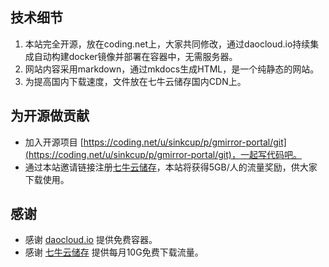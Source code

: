 
## 技术细节

1. 本站完全开源，放在coding.net上，大家共同修改，通过daocloud.io持续集成自动构建docker镜像并部署在容器中，无需服务器。
2. 网站内容采用markdown，通过mkdocs生成HTML，是一个纯静态的网站。
3. 为提高国内下载速度，文件放在七牛云储存国内CDN上。

## 为开源做贡献

 * 加入开源项目 [https://coding.net/u/sinkcup/p/gmirror-portal/git](https://coding.net/u/sinkcup/p/gmirror-portal/git)，一起写代码吧。
 * 通过本站邀请链接注册[七牛云储存](https://portal.qiniu.com/signup?code=3lafkpsz7yes1)，本站将获得5GB/人的流量奖励，供大家下载使用。

## 感谢

 * 感谢 [daocloud.io](https://account.daocloud.io/signup?invite_code=c8bkkhc1uq8i7z8nin93) 提供免费容器。
 * 感谢 [七牛云储存](https://portal.qiniu.com/signup?code=3lafkpsz7yes1) 提供每月10G免费下载流量。
